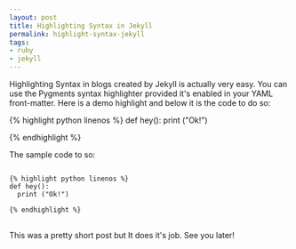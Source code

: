 ```yaml
---
layout: post
title: Highlighting Syntax in Jekyll
permalink: highlight-syntax-jekyll
tags:
- ruby
- jekyll
---
```


Highlighting Syntax in blogs created by Jekyll is actually very easy. You can use the Pygments syntax highlighter provided it's enabled in your YAML front-matter. Here is a demo highlight and below it is the code to do so:

{% highlight python linenos %}
def hey():
  print ("Ok!")

{% endhighlight %}

The sample code to so:
<pre>
<code>
{% highlight python linenos %}
def hey():
  print ("Ok!")

{% endhighlight %}
</code>
</pre>

This was a pretty short post but It does it's job. See you later!
